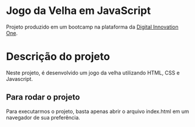 # Jogo da Velha em JavaScript

Projeto produzido em um bootcamp na plataforma da [Digital Innovation One](https://digitalinnovation.one).

# Descrição do projeto

Neste projeto, é desenvolvido um jogo da velha utilizando HTML, CSS e Javascript.

## Para rodar o projeto

Para executarmos o projeto, basta apenas abrir o arquivo index.html em um navegador de sua preferência.
